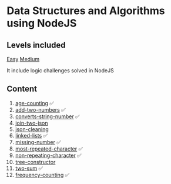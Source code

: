 # Data Structures and Algorithms using NodeJS

## Levels included

[Easy](https://leetcode.com/problems/add-two-numbers/description/)
[Medium](https://leetcode.com/problems/add-two-numbers/description/)

It include logic challenges solved in NodeJS

## Content

1. [age-counting](age-counting) ✅
2. [add-two-numbers](add-two-numbers) ✅
3. [converts-string-number](converts-string-number) ✅
4. [join-two-json](join-two-json)
5. [json-cleaning](json-cleaning)
6. [linked-lists](linked-lists) ✅
7. [missing-number](missing-number) ✅
8. [most-repeated-character](most-repeated-character) ✅
9. [non-repeating-character](non-repeating-character) ✅
10. [tree-constructor](tree-constructor)
11. [two-sum](two-sum) ✅
12. [frequency-counting](frequency-counting) ✅
